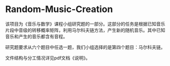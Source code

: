 # Random-Music-Creation
该项目为《音乐与数学》课程小组研究题的一部分。这部分的任务是根据已知音乐片段中音级的转移概率矩阵，利用马尔科夫链方法，产生新的随机音乐。其中已知音乐和产生的音乐都含有音程。

研究题要求从六个题目中任选一题，我们小组选择的是第四个题目：马尔科夫链。

文件结构与分工情况详见pdf文档《说明》。
